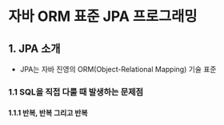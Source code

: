 # 자바 ORM 표준 JPA 프로그래밍

## 1. JPA 소개

- JPA는 자바 진영의 ORM(Object-Relational Mapping) 기술 표준

### 1.1 SQL을 직접 다룰 때 발생하는 문제점

#### 1.1.1 반복, 반복 그리고 반복

